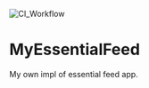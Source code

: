 ![CI_Workflow](https://github.com/chavitos/MyEssentialFeed/actions/workflows/CI.yml/badge.svg)

# MyEssentialFeed
My own impl of essential feed app.
